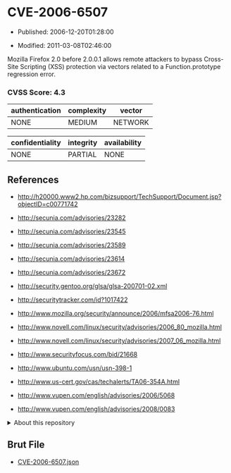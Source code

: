 # CVE-2006-6507

- Published: 2006-12-20T01:28:00

- Modified: 2011-03-08T02:46:00

Mozilla Firefox 2.0 before 2.0.0.1 allows remote attackers to bypass Cross-Site Scripting (XSS) protection via vectors related to a Function.prototype regression error.

### CVSS Score: **4.3**

| authentication | complexity | vector |
| --- | --- | --- |
| NONE | MEDIUM | NETWORK |

| confidentiality | integrity | availability |
| --- | --- | --- |
| NONE | PARTIAL | NONE |

## References

* http://h20000.www2.hp.com/bizsupport/TechSupport/Document.jsp?objectID=c00771742

* http://secunia.com/advisories/23282

* http://secunia.com/advisories/23545

* http://secunia.com/advisories/23589

* http://secunia.com/advisories/23614

* http://secunia.com/advisories/23672

* http://security.gentoo.org/glsa/glsa-200701-02.xml

* http://securitytracker.com/id?1017422

* http://www.mozilla.org/security/announce/2006/mfsa2006-76.html

* http://www.novell.com/linux/security/advisories/2006_80_mozilla.html

* http://www.novell.com/linux/security/advisories/2007_06_mozilla.html

* http://www.securityfocus.com/bid/21668

* http://www.ubuntu.com/usn/usn-398-1

* http://www.us-cert.gov/cas/techalerts/TA06-354A.html

* http://www.vupen.com/english/advisories/2006/5068

* http://www.vupen.com/english/advisories/2008/0083

<details>
<summary>About this repository</summary> 

  This repository is part of the project [Live Hack CVE](https://github.com/Live-Hack-CVE). Main website can be found [www.live-hack.org](https://www.live-hack.org) 
  
  Made by [Sn0wAlice](https://github.com/Sn0wAlice) for the people that care about security and need to have a feed of the latest CVEs. Hope you enjoy it, don't forget to star the repo and follow me on [Twitter](https://twitter.com/Sn0wAlice) and [Github](https://github.com/Sn0wAlice). And that is my [personnal website](https://www.alice-snow.me/)

  - [Home Page](https://github.com/Live-Hack-CVE)
  - [Framework](https://github.com/Live-Hack-CVE/cve-framework)
  - [CVE database](https://github.com/Live-Hack-CVE/full_database)
  - [Changelog](https://github.com/Live-Hack-CVE/Changelog)
</details>

## Brut File

* [CVE-2006-6507.json](https://raw.githubusercontent.com/Live-Hack-CVE/full_database/main/cves/2006/CVE-2006-6507.json)

